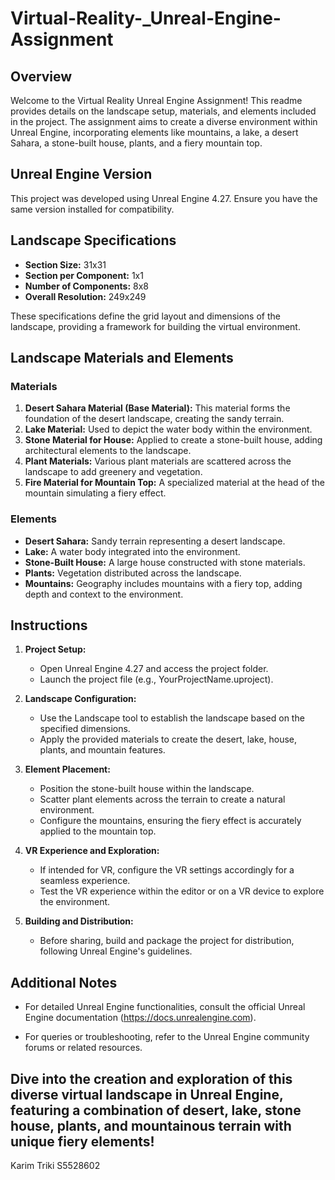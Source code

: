 # Virtual-Reality-_Unreal-Engine-Assignment

## Overview

Welcome to the Virtual Reality Unreal Engine Assignment! This readme provides details on the landscape setup, materials, and elements included in the project. The assignment aims to create a diverse environment within Unreal Engine, incorporating elements like mountains, a lake, a desert Sahara, a stone-built house, plants, and a fiery mountain top.

## Unreal Engine Version

This project was developed using Unreal Engine 4.27. Ensure you have the same version installed for compatibility.

## Landscape Specifications

- **Section Size:** 31x31
- **Section per Component:** 1x1
- **Number of Components:** 8x8
- **Overall Resolution:** 249x249

These specifications define the grid layout and dimensions of the landscape, providing a framework for building the virtual environment.

## Landscape Materials and Elements

### Materials

1. **Desert Sahara Material (Base Material):** This material forms the foundation of the desert landscape, creating the sandy terrain.
2. **Lake Material:** Used to depict the water body within the environment.
3. **Stone Material for House:** Applied to create a stone-built house, adding architectural elements to the landscape.
4. **Plant Materials:** Various plant materials are scattered across the landscape to add greenery and vegetation.
5. **Fire Material for Mountain Top:** A specialized material at the head of the mountain simulating a fiery effect.

### Elements

- **Desert Sahara:** Sandy terrain representing a desert landscape.
- **Lake:** A water body integrated into the environment.
- **Stone-Built House:** A large house constructed with stone materials.
- **Plants:** Vegetation distributed across the landscape.
- **Mountains:** Geography includes mountains with a fiery top, adding depth and context to the environment.

## Instructions

1. **Project Setup:**
   - Open Unreal Engine 4.27 and access the project folder.
   - Launch the project file (e.g., YourProjectName.uproject).

2. **Landscape Configuration:**
   - Use the Landscape tool to establish the landscape based on the specified dimensions.
   - Apply the provided materials to create the desert, lake, house, plants, and mountain features.

3. **Element Placement:**
   - Position the stone-built house within the landscape.
   - Scatter plant elements across the terrain to create a natural environment.
   - Configure the mountains, ensuring the fiery effect is accurately applied to the mountain top.

4. **VR Experience and Exploration:**
   - If intended for VR, configure the VR settings accordingly for a seamless experience.
   - Test the VR experience within the editor or on a VR device to explore the environment.

5. **Building and Distribution:**
   - Before sharing, build and package the project for distribution, following Unreal Engine's guidelines.

## Additional Notes

- For detailed Unreal Engine functionalities, consult the official Unreal Engine documentation (https://docs.unrealengine.com).

- For queries or troubleshooting, refer to the Unreal Engine community forums or related resources.

Dive into the creation and exploration of this diverse virtual landscape in Unreal Engine, featuring a combination of desert, lake, stone house, plants, and mountainous terrain with unique fiery elements!
---
Karim Triki S5528602
